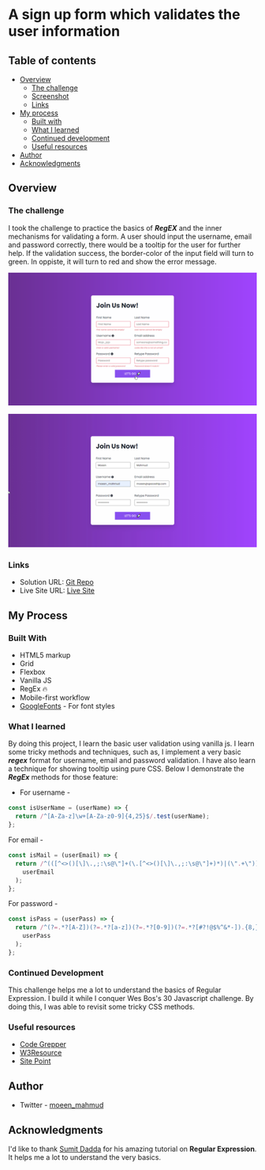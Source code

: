 # A sign up form which validates the user information

## Table of contents

- [Overview](#overview)
  - [The challenge](#the-challenge)
  - [Screenshot](#screenshot)
  - [Links](#links)
- [My process](#my-process)
  - [Built with](#built-with)
  - [What I learned](#what-i-learned)
  - [Continued development](#continued-development)
  - [Useful resources](#useful-resources)
- [Author](#author)
- [Acknowledgments](#acknowledgments)

## Overview

### The challenge

I took the challenge to practice the basics of **_RegEX_** and the inner mechanisms for validating a form. A user should input the username, email and password correctly, there would be a tooltip for the user for further help. If the validation success, the border-color of the input field will turn to green. In oppiste, it will turn to red and show the error message.

![Desktop-View](./screenshot/sign-up-moz-error.png)

![Desktop-View](./screenshot/sign-up-moz-success.gif)

### Links

- Solution URL: [Git Repo](https://github.com/moeen-mahmud/signup-form-moz)
- Live Site URL: [Live Site](https://signup-form-moz.vercel.app/)

## My Process

### Built With

- HTML5 markup
- Grid
- Flexbox
- Vanilla JS
- RegEx 🔥
- Mobile-first workflow
- [GoogleFonts](https://fonts.google.com/) - For font styles

### What I learned

By doing this project, I learn the basic user validation using vanilla js. I learn some tricky methods and techniques, such as, I implement a very basic **_regex_** format for username, email and password validation. I have also learn a technique for showing tooltip using pure CSS. Below I demonstrate the **_RegEx_** methods for those feature:

- For username -

```js
const isUserName = (userName) => {
  return /^[A-Za-z]\w+[A-Za-z0-9]{4,25}$/.test(userName);
};
```

For email -

```js
const isMail = (userEmail) => {
  return /^(([^<>()[\]\.,;:\s@\"]+(\.[^<>()[\]\.,;:\s@\"]+)*)|(\".+\"))@(([^<>()[\]\.,;:\s@\"]+\.)+[^<>()[\]\.,;:\s@\"]{2,})$/i.test(
    userEmail
  );
};
```

For password -

```js
const isPass = (userPass) => {
  return /^(?=.*?[A-Z])(?=.*?[a-z])(?=.*?[0-9])(?=.*?[#?!@$%^&*-]).{8,}$/.test(
    userPass
  );
};
```

### Continued Development

This challenge helps me a lot to understand the basics of Regular Expression. I build it while I conquer Wes Bos's 30 Javascript challenge. By doing this, I was able to revisit some tricky CSS methods.

### Useful resources

- [Code Grepper](https://www.codegrepper.com/code-examples/whatever/regex+password+validation+javascript)
- [W3Resource](https://www.w3resource.com/javascript/form/password-validation.php)
- [Site Point](https://www.sitepoint.com/learn-regex/)

## Author

- Twitter - [moeen_mahmud](https://twitter.com/moeen_mahmud)

## Acknowledgments

I'd like to thank [Sumit Dadda](https://www.youtube.com/c/LearnwithSumit) for his amazing tutorial on **Regular Expression**. It helps me a lot to understand the very basics.

